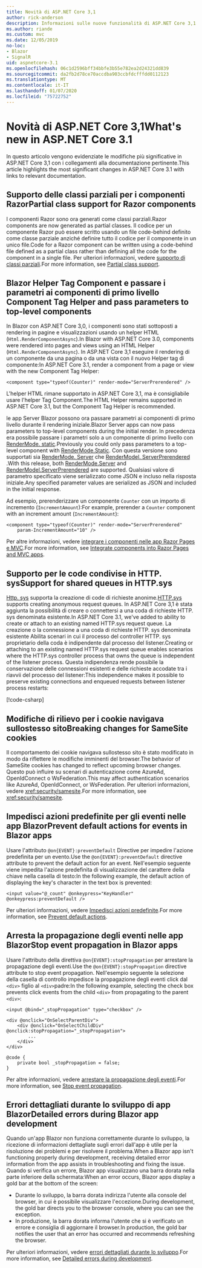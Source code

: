 ```yaml
---
title: Novità di ASP.NET Core 3,1
author: rick-anderson
description: Informazioni sulle nuove funzionalità di ASP.NET Core 3,1.
ms.author: riande
ms.custom: mvc
ms.date: 12/05/2019
no-loc:
- Blazor
- SignalR
uid: aspnetcore-3.1
ms.openlocfilehash: 06c1d2596bff34bbfe3b55e782ea2d24321dd839
ms.sourcegitcommit: da2fb2d78ce70accdba903ccbfdcfffdd0112123
ms.translationtype: MT
ms.contentlocale: it-IT
ms.lasthandoff: 01/07/2020
ms.locfileid: "75722752"
---
```

# <a name="whats-new-in-aspnet-core-31"></a><span data-ttu-id="c2bca-103">Novità di ASP.NET Core 3,1</span><span class="sxs-lookup"><span data-stu-id="c2bca-103">What's new in ASP.NET Core 3.1</span></span>

<span data-ttu-id="c2bca-104">In questo articolo vengono evidenziate le modifiche più significative in ASP.NET Core 3,1 con i collegamenti alla documentazione pertinente.</span><span class="sxs-lookup"><span data-stu-id="c2bca-104">This article highlights the most significant changes in ASP.NET Core 3.1 with links to relevant documentation.</span></span>

## <a name="partial-class-support-for-razor-components"></a><span data-ttu-id="c2bca-105">Supporto delle classi parziali per i componenti Razor</span><span class="sxs-lookup"><span data-stu-id="c2bca-105">Partial class support for Razor components</span></span>

<span data-ttu-id="c2bca-106">I componenti Razor sono ora generati come classi parziali.</span><span class="sxs-lookup"><span data-stu-id="c2bca-106">Razor components are now generated as partial classes.</span></span> <span data-ttu-id="c2bca-107">Il codice per un componente Razor può essere scritto usando un file code-behind definito come classe parziale anziché definire tutto il codice per il componente in un unico file.</span><span class="sxs-lookup"><span data-stu-id="c2bca-107">Code for a Razor component can be written using a code-behind file defined as a partial class rather than defining all the code for the component in a single file.</span></span> <span data-ttu-id="c2bca-108">Per ulteriori informazioni, vedere [supporto di classi parziali](xref:blazor/components#partial-class-support).</span><span class="sxs-lookup"><span data-stu-id="c2bca-108">For more information, see [Partial class support](xref:blazor/components#partial-class-support).</span></span>

## <a name="opno-locblazor-component-tag-helper-and-pass-parameters-to-top-level-components"></a>Blazor<span data-ttu-id="c2bca-109"> Helper Tag Component e passare i parametri ai componenti di primo livello</span><span class="sxs-lookup"><span data-stu-id="c2bca-109"> Component Tag Helper and pass parameters to top-level components</span></span>

<span data-ttu-id="c2bca-110">In Blazor con ASP.NET Core 3,0, i componenti sono stati sottoposti a rendering in pagine e visualizzazioni usando un helper HTML (`Html.RenderComponentAsync`).</span><span class="sxs-lookup"><span data-stu-id="c2bca-110">In Blazor with ASP.NET Core 3.0, components were rendered into pages and views using an HTML Helper (`Html.RenderComponentAsync`).</span></span> <span data-ttu-id="c2bca-111">In ASP.NET Core 3,1 eseguire il rendering di un componente da una pagina o da una vista con il nuovo Helper tag di componente:</span><span class="sxs-lookup"><span data-stu-id="c2bca-111">In ASP.NET Core 3.1, render a component from a page or view with the new Component Tag Helper:</span></span>

```cshtml
<component type="typeof(Counter)" render-mode="ServerPrerendered" />
```

<span data-ttu-id="c2bca-112">L'helper HTML rimane supportato in ASP.NET Core 3,1, ma è consigliabile usare l'helper Tag Component.</span><span class="sxs-lookup"><span data-stu-id="c2bca-112">The HTML Helper remains supported in ASP.NET Core 3.1, but the Component Tag Helper is recommended.</span></span>

<span data-ttu-id="c2bca-113">le app Server Blazor possono ora passare parametri ai componenti di primo livello durante il rendering iniziale.</span><span class="sxs-lookup"><span data-stu-id="c2bca-113">Blazor Server apps can now pass parameters to top-level components during the initial render.</span></span> <span data-ttu-id="c2bca-114">In precedenza era possibile passare i parametri solo a un componente di primo livello con [RenderMode. static](xref:Microsoft.AspNetCore.Mvc.Rendering.RenderMode.Static).</span><span class="sxs-lookup"><span data-stu-id="c2bca-114">Previously you could only pass parameters to a top-level component with [RenderMode.Static](xref:Microsoft.AspNetCore.Mvc.Rendering.RenderMode.Static).</span></span> <span data-ttu-id="c2bca-115">Con questa versione sono supportati sia [RenderMode. Server](xref:Microsoft.AspNetCore.Mvc.Rendering.RenderMode.Server) che [RenderModel. ServerPrerendered](xref:Microsoft.AspNetCore.Mvc.Rendering.RenderMode.ServerPrerendered) .</span><span class="sxs-lookup"><span data-stu-id="c2bca-115">With this release, both [RenderMode.Server](xref:Microsoft.AspNetCore.Mvc.Rendering.RenderMode.Server) and [RenderModel.ServerPrerendered](xref:Microsoft.AspNetCore.Mvc.Rendering.RenderMode.ServerPrerendered) are supported.</span></span> <span data-ttu-id="c2bca-116">Qualsiasi valore di parametro specificato viene serializzato come JSON e incluso nella risposta iniziale.</span><span class="sxs-lookup"><span data-stu-id="c2bca-116">Any specified parameter values are serialized as JSON and included in the initial response.</span></span>

<span data-ttu-id="c2bca-117">Ad esempio, prerenderizzare un componente `Counter` con un importo di incremento (`IncrementAmount`):</span><span class="sxs-lookup"><span data-stu-id="c2bca-117">For example, prerender a `Counter` component with an increment amount (`IncrementAmount`):</span></span>

```cshtml
<component type="typeof(Counter)" render-mode="ServerPrerendered" 
    param-IncrementAmount="10" />
```

<span data-ttu-id="c2bca-118">Per altre informazioni, vedere [integrare i componenti nelle app Razor Pages e MVC](xref:blazor/components#integrate-components-into-razor-pages-and-mvc-apps).</span><span class="sxs-lookup"><span data-stu-id="c2bca-118">For more information, see [Integrate components into Razor Pages and MVC apps](xref:blazor/components#integrate-components-into-razor-pages-and-mvc-apps).</span></span>

## <a name="support-for-shared-queues-in-httpsys"></a><span data-ttu-id="c2bca-119">Supporto per le code condivise in HTTP. sys</span><span class="sxs-lookup"><span data-stu-id="c2bca-119">Support for shared queues in HTTP.sys</span></span>

<span data-ttu-id="c2bca-120">[Http. sys](xref:fundamentals/servers/httpsys) supporta la creazione di code di richieste anonime.</span><span class="sxs-lookup"><span data-stu-id="c2bca-120">[HTTP.sys](xref:fundamentals/servers/httpsys) supports creating anonymous request queues.</span></span> <span data-ttu-id="c2bca-121">In ASP.NET Core 3,1 è stata aggiunta la possibilità di creare o connettersi a una coda di richieste HTTP. sys denominata esistente.</span><span class="sxs-lookup"><span data-stu-id="c2bca-121">In ASP.NET Core 3.1, we've added to ability to create or attach to an existing named HTTP.sys request queue.</span></span> <span data-ttu-id="c2bca-122">La creazione o la connessione a una coda di richieste HTTP. sys denominata esistente Abilita scenari in cui il processo del controller HTTP. sys proprietario della coda è indipendente dal processo del listener.</span><span class="sxs-lookup"><span data-stu-id="c2bca-122">Creating or attaching to an existing named HTTP.sys request queue enables scenarios where the HTTP.sys controller process that owns the queue is independent of the listener process.</span></span> <span data-ttu-id="c2bca-123">Questa indipendenza rende possibile la conservazione delle connessioni esistenti e delle richieste accodate tra i riavvii del processo del listener:</span><span class="sxs-lookup"><span data-stu-id="c2bca-123">This independence makes it possible to preserve existing connections and enqueued requests between listener process restarts:</span></span>

[!code-csharp[](sample/Program.cs?name=snippet)]

## <a name="breaking-changes-for-samesite-cookies"></a><span data-ttu-id="c2bca-124">Modifiche di rilievo per i cookie navigava sullostesso sito</span><span class="sxs-lookup"><span data-stu-id="c2bca-124">Breaking changes for SameSite cookies</span></span>

<span data-ttu-id="c2bca-125">Il comportamento dei cookie navigava sullostesso sito è stato modificato in modo da riflettere le modifiche imminenti del browser.</span><span class="sxs-lookup"><span data-stu-id="c2bca-125">The behavior of SameSite cookies has changed to reflect upcoming browser changes.</span></span> <span data-ttu-id="c2bca-126">Questo può influire su scenari di autenticazione come AzureAd, OpenIdConnect o WsFederation.</span><span class="sxs-lookup"><span data-stu-id="c2bca-126">This may affect authentication scenarios like AzureAd, OpenIdConnect, or WsFederation.</span></span> <span data-ttu-id="c2bca-127">Per ulteriori informazioni, vedere <xref:security/samesite>.</span><span class="sxs-lookup"><span data-stu-id="c2bca-127">For more information, see <xref:security/samesite>.</span></span>

## <a name="prevent-default-actions-for-events-in-opno-locblazor-apps"></a><span data-ttu-id="c2bca-128">Impedisci azioni predefinite per gli eventi nelle app Blazor</span><span class="sxs-lookup"><span data-stu-id="c2bca-128">Prevent default actions for events in Blazor apps</span></span>

<span data-ttu-id="c2bca-129">Usare l'attributo `@on{EVENT}:preventDefault` Directive per impedire l'azione predefinita per un evento.</span><span class="sxs-lookup"><span data-stu-id="c2bca-129">Use the `@on{EVENT}:preventDefault` directive attribute to prevent the default action for an event.</span></span> <span data-ttu-id="c2bca-130">Nell'esempio seguente viene impedita l'azione predefinita di visualizzazione del carattere della chiave nella casella di testo:</span><span class="sxs-lookup"><span data-stu-id="c2bca-130">In the following example, the default action of displaying the key's character in the text box is prevented:</span></span>

```razor
<input value="@_count" @onkeypress="KeyHandler" @onkeypress:preventDefault />
```

<span data-ttu-id="c2bca-131">Per ulteriori informazioni, vedere [Impedisci azioni predefinite](xref:blazor/components#prevent-default-actions).</span><span class="sxs-lookup"><span data-stu-id="c2bca-131">For more information, see [Prevent default actions](xref:blazor/components#prevent-default-actions).</span></span>

## <a name="stop-event-propagation-in-opno-locblazor-apps"></a><span data-ttu-id="c2bca-132">Arresta la propagazione degli eventi nelle app Blazor</span><span class="sxs-lookup"><span data-stu-id="c2bca-132">Stop event propagation in Blazor apps</span></span>

<span data-ttu-id="c2bca-133">Usare l'attributo della direttiva `@on{EVENT}:stopPropagation` per arrestare la propagazione degli eventi.</span><span class="sxs-lookup"><span data-stu-id="c2bca-133">Use the `@on{EVENT}:stopPropagation` directive attribute to stop event propagation.</span></span> <span data-ttu-id="c2bca-134">Nell'esempio seguente la selezione della casella di controllo impedisce la propagazione degli eventi click dal `<div>` figlio al `<div>`padre:</span><span class="sxs-lookup"><span data-stu-id="c2bca-134">In the following example, selecting the check box prevents click events from the child `<div>` from propagating to the parent `<div>`:</span></span>

```razor
<input @bind="_stopPropagation" type="checkbox" />

<div @onclick="OnSelectParentDiv">
    <div @onclick="OnSelectChildDiv" @onclick:stopPropagation="_stopPropagation">
        ...
    </div>
</div>

@code {
    private bool _stopPropagation = false;
}
```

<span data-ttu-id="c2bca-135">Per altre informazioni, vedere [arrestare la propagazione degli eventi](xref:blazor/components#stop-event-propagation).</span><span class="sxs-lookup"><span data-stu-id="c2bca-135">For more information, see [Stop event propagation](xref:blazor/components#stop-event-propagation).</span></span>

## <a name="detailed-errors-during-opno-locblazor-app-development"></a><span data-ttu-id="c2bca-136">Errori dettagliati durante lo sviluppo di app Blazor</span><span class="sxs-lookup"><span data-stu-id="c2bca-136">Detailed errors during Blazor app development</span></span>

<span data-ttu-id="c2bca-137">Quando un'app Blazor non funziona correttamente durante lo sviluppo, la ricezione di informazioni dettagliate sugli errori dall'app è utile per la risoluzione dei problemi e per risolvere il problema.</span><span class="sxs-lookup"><span data-stu-id="c2bca-137">When a Blazor app isn't functioning properly during development, receiving detailed error information from the app assists in troubleshooting and fixing the issue.</span></span> <span data-ttu-id="c2bca-138">Quando si verifica un errore, Blazor app visualizzano una barra dorata nella parte inferiore della schermata:</span><span class="sxs-lookup"><span data-stu-id="c2bca-138">When an error occurs, Blazor apps display a gold bar at the bottom of the screen:</span></span>

* <span data-ttu-id="c2bca-139">Durante lo sviluppo, la barra dorata indirizza l'utente alla console del browser, in cui è possibile visualizzare l'eccezione.</span><span class="sxs-lookup"><span data-stu-id="c2bca-139">During development, the gold bar directs you to the browser console, where you can see the exception.</span></span>
* <span data-ttu-id="c2bca-140">In produzione, la barra dorata informa l'utente che si è verificato un errore e consiglia di aggiornare il browser.</span><span class="sxs-lookup"><span data-stu-id="c2bca-140">In production, the gold bar notifies the user that an error has occurred and recommends refreshing the browser.</span></span>

<span data-ttu-id="c2bca-141">Per ulteriori informazioni, vedere [errori dettagliati durante lo sviluppo](xref:blazor/handle-errors#detailed-errors-during-development).</span><span class="sxs-lookup"><span data-stu-id="c2bca-141">For more information, see [Detailed errors during development](xref:blazor/handle-errors#detailed-errors-during-development).</span></span>
